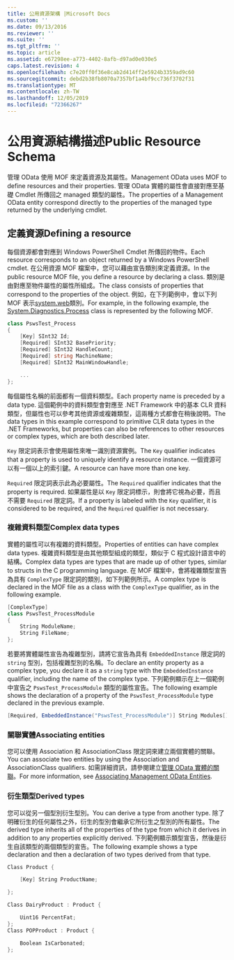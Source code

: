 ```yaml
---
title: 公用資源架構 |Microsoft Docs
ms.custom: ''
ms.date: 09/13/2016
ms.reviewer: ''
ms.suite: ''
ms.tgt_pltfrm: ''
ms.topic: article
ms.assetid: e67298ee-a773-4402-8afb-d97ad0e030e5
caps.latest.revision: 4
ms.openlocfilehash: c7e20ff0f36e8cab2d414ff2e5924b3359ad9c60
ms.sourcegitcommit: debd2b38fb8070a7357bf1a4bf9cc736f3702f31
ms.translationtype: MT
ms.contentlocale: zh-TW
ms.lasthandoff: 12/05/2019
ms.locfileid: "72366267"
---
```

# <a name="public-resource-schema"></a><span data-ttu-id="348cc-102">公用資源結構描述</span><span class="sxs-lookup"><span data-stu-id="348cc-102">Public Resource Schema</span></span>

<span data-ttu-id="348cc-103">管理 OData 使用 MOF 來定義資源及其屬性。</span><span class="sxs-lookup"><span data-stu-id="348cc-103">Management OData uses MOF to define resources and their properties.</span></span> <span data-ttu-id="348cc-104">管理 OData 實體的屬性會直接對應至基礎 Cmdlet 所傳回之 managed 類型的屬性。</span><span class="sxs-lookup"><span data-stu-id="348cc-104">The properties of a Management OData entity correspond directly to the properties of the managed type returned by the underlying cmdlet.</span></span>

## <a name="defining-a-resource"></a><span data-ttu-id="348cc-105">定義資源</span><span class="sxs-lookup"><span data-stu-id="348cc-105">Defining a resource</span></span>

<span data-ttu-id="348cc-106">每個資源都會對應到 Windows PowerShell Cmdlet 所傳回的物件。</span><span class="sxs-lookup"><span data-stu-id="348cc-106">Each resource corresponds to an object returned by a Windows PowerShell cmdlet.</span></span> <span data-ttu-id="348cc-107">在公用資源 MOF 檔案中，您可以藉由宣告類別來定義資源。</span><span class="sxs-lookup"><span data-stu-id="348cc-107">In the public resource MOF file, you define a resource by declaring a class.</span></span> <span data-ttu-id="348cc-108">類別是由對應至物件屬性的屬性所組成。</span><span class="sxs-lookup"><span data-stu-id="348cc-108">The class consists of properties that correspond to the properties of the object.</span></span> <span data-ttu-id="348cc-109">例如，在下列範例中，會以下列 MOF 表示[system.web](/dotnet/api/System.Diagnostics.Process)類別。</span><span class="sxs-lookup"><span data-stu-id="348cc-109">For example, in the following example, the [System.Diagnostics.Process](/dotnet/api/System.Diagnostics.Process) class is represented by the following MOF.</span></span>

```csharp
class PswsTest_Process
{
    [Key] SInt32 Id;
    [Required] SInt32 BasePriority;
    [Required] SInt32 HandleCount;
    [Required] string MachineName;
    [Required] SInt32 MainWindowHandle;

    ...
};
```

<span data-ttu-id="348cc-110">每個屬性名稱的前面都有一個資料類型。</span><span class="sxs-lookup"><span data-stu-id="348cc-110">Each property name is preceded by a data type.</span></span> <span data-ttu-id="348cc-111">這個範例中的資料類型會對應至 .NET Framework 中的基本 CLR 資料類型，但屬性也可以參考其他資源或複雜類型，這兩種方式都會在稍後說明。</span><span class="sxs-lookup"><span data-stu-id="348cc-111">The data types in this example correspond to primitive CLR data types in the .NET Frameworks, but properties can also be references to other resources or complex types, which are both described later.</span></span>

<span data-ttu-id="348cc-112">`Key` 限定詞表示會使用屬性來唯一識別資源實例。</span><span class="sxs-lookup"><span data-stu-id="348cc-112">The `Key` qualifier indicates that a property is used to uniquely identify a resource instance.</span></span> <span data-ttu-id="348cc-113">一個資源可以有一個以上的索引鍵。</span><span class="sxs-lookup"><span data-stu-id="348cc-113">A resource can have more than one key.</span></span>

<span data-ttu-id="348cc-114">`Required` 限定詞表示此為必要屬性。</span><span class="sxs-lookup"><span data-stu-id="348cc-114">The `Required` qualifier indicates that the property is required.</span></span> <span data-ttu-id="348cc-115">如果屬性是以 `Key` 限定詞標示，則會將它視為必要，而且不需要 `Required` 限定詞。</span><span class="sxs-lookup"><span data-stu-id="348cc-115">If a property is labeled with the `Key` qualifier, it is considered to be required, and the `Required` qualifier is not necessary.</span></span>

### <a name="complex-data-types"></a><span data-ttu-id="348cc-116">複雜資料類型</span><span class="sxs-lookup"><span data-stu-id="348cc-116">Complex data types</span></span>

<span data-ttu-id="348cc-117">實體的屬性可以有複雜的資料類型。</span><span class="sxs-lookup"><span data-stu-id="348cc-117">Properties of entities can have complex data types.</span></span> <span data-ttu-id="348cc-118">複雜資料類型是由其他類型組成的類型，類似于 C 程式設計語言中的結構。</span><span class="sxs-lookup"><span data-stu-id="348cc-118">Complex data types are types that are made up of other types, similar to structs in the C programming language.</span></span> <span data-ttu-id="348cc-119">在 MOF 檔案中，會將複雜類型宣告為具有 `ComplexType` 限定詞的類別，如下列範例所示。</span><span class="sxs-lookup"><span data-stu-id="348cc-119">A complex type is declared in the MOF file as a class with the `ComplexType` qualifier, as in the following example.</span></span>

```csharp
[ComplexType]
class PswsTest_ProcessModule
{
    String ModuleName;
    String FileName;
};
```

<span data-ttu-id="348cc-120">若要將實體屬性宣告為複雜型別，請將它宣告為具有 `EmbeddedInstance` 限定詞的 `string` 型別，包括複雜型別的名稱。</span><span class="sxs-lookup"><span data-stu-id="348cc-120">To declare an entity property as a complex type, you declare it as a `string` type with the `EmbeddedInstance` qualifier, including the name of the complex type.</span></span> <span data-ttu-id="348cc-121">下列範例顯示在上一個範例中宣告之 `PswsTest_ProcessModule` 類型的屬性宣告。</span><span class="sxs-lookup"><span data-stu-id="348cc-121">The following example shows the declaration of a property of the `PswsTest_ProcessModule` type declared in the previous example.</span></span>

```csharp
[Required, EmbeddedInstance("PswsTest_ProcessModule")] String Modules[];
```

### <a name="associating-entities"></a><span data-ttu-id="348cc-122">關聯實體</span><span class="sxs-lookup"><span data-stu-id="348cc-122">Associating entities</span></span>

<span data-ttu-id="348cc-123">您可以使用 Association 和 AssociationClass 限定詞來建立兩個實體的關聯。</span><span class="sxs-lookup"><span data-stu-id="348cc-123">You can associate two entities by using the Association and AssociationClass qualifiers.</span></span> <span data-ttu-id="348cc-124">如需詳細資訊，請參閱建立[管理 OData 實體的關聯](./associating-management-odata-entities.md)。</span><span class="sxs-lookup"><span data-stu-id="348cc-124">For more information, see [Associating Management OData Entities](./associating-management-odata-entities.md).</span></span>

### <a name="derived-types"></a><span data-ttu-id="348cc-125">衍生類型</span><span class="sxs-lookup"><span data-stu-id="348cc-125">Derived types</span></span>

<span data-ttu-id="348cc-126">您可以從另一個型別衍生型別。</span><span class="sxs-lookup"><span data-stu-id="348cc-126">You can derive a type from another type.</span></span> <span data-ttu-id="348cc-127">除了明確衍生的任何屬性之外，衍生的型別會繼承它所衍生之型別的所有屬性。</span><span class="sxs-lookup"><span data-stu-id="348cc-127">The derived type inherits all of the properties of the type from which it derives in addition to any properties explicitly derived.</span></span> <span data-ttu-id="348cc-128">下列範例顯示類型宣告，然後是衍生自該類型的兩個類型的宣告。</span><span class="sxs-lookup"><span data-stu-id="348cc-128">The following example shows a type declaration and then a declaration of two types derived from that type.</span></span>

```csharp
Class Product {

    [Key] String ProductName;

};

Class DairyProduct : Product {

    Uint16 PercentFat;
};
Class POPProduct : Product {

    Boolean IsCarbonated;
};
```